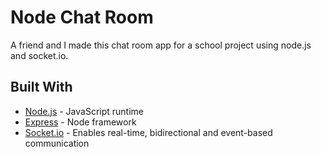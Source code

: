 # Node Chat Room
A friend and I made this chat room app for a school project using node.js and socket.io.

## Built With
* [Node.js](https://nodejs.org/en/) - JavaScript runtime
* [Express](https://expressjs.com/) - Node framework
* [Socket.io](https://socket.io/) - Enables real-time, bidirectional and event-based communication
